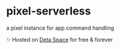 # pixel-serverless
a pixel instance for app command handling

✨ Hosted on [Deta Space](https://deta.space) for free & forever
